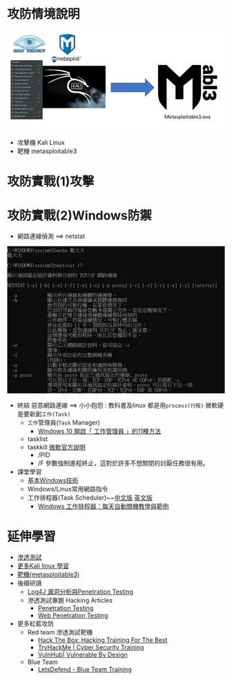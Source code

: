 # 攻防情境說明
![攻防情境說明](scenario.png)

- 攻擊機 Kali Linux
- 靶機 metasploitable3 

# 攻防實戰(1)攻擊
# 攻防實戰(2)Windows防禦
- 網路連線偵測 ==> netstat

![netstat](netstat.JPG)

- 終結 惡意網路連線 ==> 小小抱怨 : 教科書及linux 都是用`process(行程)` 微軟硬是要新創`工作(Task)` 
  - `工作`管理員(`Task` Manager)
    - [Windows 10 開啟「 工作管理員 」的11種方法](https://walker-a.com/archives/3436) 
  - tasklist
  - taskkill [微軟官方說明](https://learn.microsoft.com/zh-tw/windows-server/administration/windows-commands/taskkill)
    - /PID
    -  /F 參數強制進程終止，這對於許多不想關閉的討厭任務很有用。 
- 課堂學習
  - [基本Windows技術](BasicWindows.md)
  - Windows/Linux常用網路指令
  - 工作排程器(Task Scheduler)~~[中文版](https://learn.microsoft.com/zh-tw/windows/win32/taskschd/about-the-task-scheduler) [英文版](https://learn.microsoft.com/zh-tw/windows/win32/taskschd/task-scheduler-start-page)
    - [Windows 工作排程器：每天自動關機教學與範例](https://officeguide.cc/windows-task-scheduler-auto-shutdown-tutorial/) 

# 延伸學習
- [滲透測試](PT.md)
- [更多Kali linux 學習](Kali202304.md)
- [靶機(metasploitable3)](metasploitable3.md)
- 後續研讀
  - [Log4J 漏洞分析與Penetration Testing](Log4J.md)
  - 滲透測試專題 Hacking Articles
    - [Penetration Testing](https://www.hackingarticles.in/penetration-testing/)
    - [Web Penetration Testing](https://www.hackingarticles.in/web-penetration-testing/)
- 更多紅藍攻防
  - Red team 滲透測試靶機
    - [Hack The Box: Hacking Training For The Best](https://www.hackthebox.com/)
    - [TryHackMe | Cyber Security Training](https://tryhackme.com/)
    - [VulnHub| Vulnerable By Design](https://www.vulnhub.com/) 
  - Blue Team
    - [LetsDefend - Blue Team Training](https://www.letsdefend.io/) 

